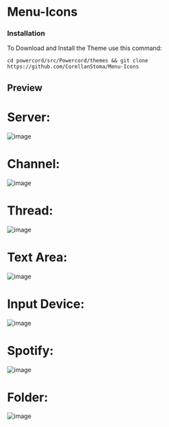 # Menu-Icons

### Installation

To Download and Install the Theme use this command:

```
cd powercord/src/Powercord/themes && git clone https://github.com/CorellanStoma/Menu-Icons
```

## Preview

# Server:
![image](https://user-images.githubusercontent.com/58918358/130559727-beae0902-dacc-4fdb-9ef8-f13685ed387a.png)

# Channel:
![image](https://user-images.githubusercontent.com/58918358/130560199-4fa15d27-68af-4c7f-a666-18a285853d24.png)

# Thread:
![image](https://user-images.githubusercontent.com/58918358/130560151-b96aa0d4-8c30-4d03-81a6-c4e216769a96.png)

# Text Area:
![image](https://user-images.githubusercontent.com/58918358/130559938-9d870706-aa27-417b-83f5-b4f9c52b377c.png)

# Input Device:
![image](https://user-images.githubusercontent.com/58918358/130560013-c864f781-42c6-4d63-a3b1-07450df094fc.png)

# Spotify:
![image](https://user-images.githubusercontent.com/58918358/130560058-fdd62bdb-d117-439c-b126-631a2e403815.png)

# Folder:
![image](https://user-images.githubusercontent.com/58918358/130560119-861608b5-6a72-47fa-b9ee-bcd016a2201e.png)
